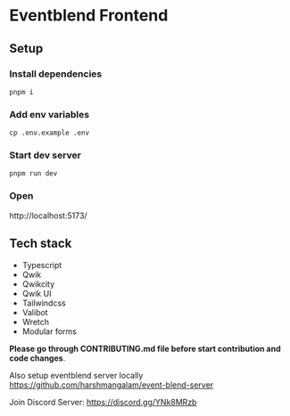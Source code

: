 # Eventblend Frontend

## Setup

### Install dependencies

```
pnpm i
```

### Add env variables

```
cp .env.example .env
```

### Start dev server

```
pnpm run dev
```

### Open

http://localhost:5173/

## Tech stack

- Typescript
- Qwik
- Qwikcity
- Qwik UI
- Tailwindcss
- Valibot
- Wretch
- Modular forms

**Please go through CONTRIBUTING.md file before start contribution and code changes**.

Also setup eventblend server locally
https://github.com/harshmangalam/event-blend-server

Join Discord Server: https://discord.gg/YNk8MRzb

